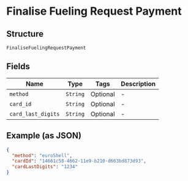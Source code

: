 
# Finalise Fueling Request Payment

## Structure

`FinaliseFuelingRequestPayment`

## Fields

| Name | Type | Tags | Description |
|  --- | --- | --- | --- |
| `method` | `String` | Optional | - |
| `card_id` | `String` | Optional | - |
| `card_last_digits` | `String` | Optional | - |

## Example (as JSON)

```json
{
  "method": "euroShell",
  "cardId": "14661c58-4662-11e9-b210-d663bd873d93",
  "cardLastDigits": "1234"
}
```

